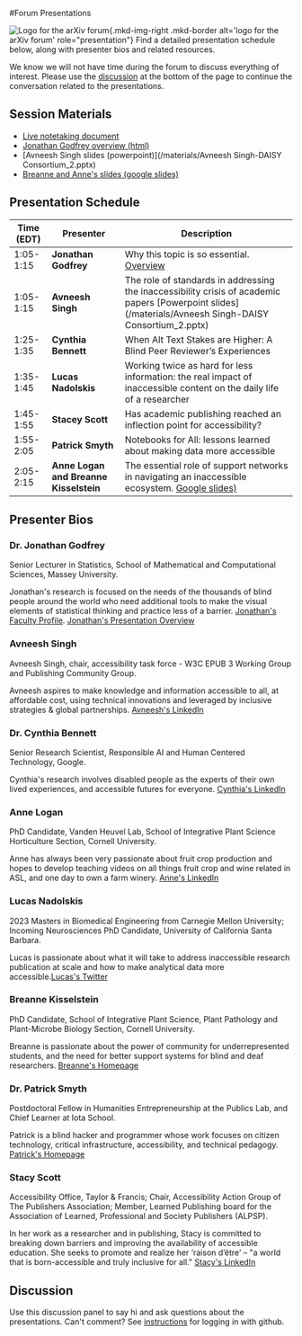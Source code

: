 #Forum Presentations

![Logo for the arXiv forum](../../assets/arxiv-lockup-forum-bgcolor.png){.mkd-img-right .mkd-border alt='logo for the arXiv forum' role="presentation"}
Find a detailed presentation schedule below, along with presenter bios and related resources.

We know we will not have time during the forum to discuss everything of interest. Please use the [discussion](#discussion) at the bottom of the page to continue the conversation related to the presentations.

## Session Materials
- [Live notetaking document](https://docs.google.com/document/d/1J77XDkdzgNTFi3SP7IyGCRTunLHoFontgqaUsRGeMo4/edit?usp=sharing)
- [Jonathan Godfrey overview (html)](/materials/presentation-jg.html)
- [Avneesh Singh slides (powerpoint)](/materials/Avneesh Singh-DAISY Consortium_2.pptx)
- [Breanne and Anne's slides (google slides)](https://docs.google.com/presentation/d/1EYtl6o2SXmDumM1ecnVaC8umPr8Vc6l_xs2R7qjhgrk/edit?usp=sharing)

## Presentation Schedule

| Time (EDT) | Presenter | Description |
| --- | --- | --- |
| 1:05-1:15 | **Jonathan Godfrey** | Why this topic is so essential. [Overview](/materials/presentation-jg.html) |
| 1:05-1:15 | **Avneesh Singh** | The role of standards in addressing the inaccessibility crisis of academic papers [Powerpoint slides](/materials/Avneesh Singh-DAISY Consortium_2.pptx) |
| 1:25-1:35 | **Cynthia Bennett** | When Alt Text Stakes are Higher: A Blind Peer Reviewer’s Experiences |
| 1:35-1:45 | **Lucas Nadolskis** | Working twice as hard for less information: the real impact of inaccessible content on the daily life of a researcher |
| 1:45-1:55 | **Stacey Scott** | Has academic publishing reached an inflection point for accessibility? |
| 1:55-2:05 | **Patrick Smyth** | Notebooks for All: lessons learned about making data more accessible |
| 2:05-2:15 | **Anne Logan and Breanne Kisselstein** | The essential role of support networks in navigating an inaccessible ecosystem. [Google slides)](https://docs.google.com/presentation/d/1EYtl6o2SXmDumM1ecnVaC8umPr8Vc6l_xs2R7qjhgrk/edit?usp=sharing)|

## Presenter Bios

### Dr. Jonathan Godfrey
Senior Lecturer in Statistics, School of Mathematical and Computational Sciences, Massey University.

Jonathan's research is focused on the needs of the thousands of blind people around the world who need additional tools to make the visual elements of statistical thinking and practice less of a barrier. [Jonathan's Faculty Profile](https://www.massey.ac.nz/massey/expertise/profile.cfm?stref=416430). [Jonathan's Presentation Overview](/materials/presentation-jg.html)

### Avneesh Singh
Avneesh Singh, chair, accessibility task force - W3C EPUB 3 Working Group and Publishing Community Group.

Avneesh aspires to make knowledge and information accessible to all, at affordable cost, using technical innovations and leveraged by inclusive strategies & global partnerships. [Avneesh's LinkedIn](https://www.linkedin.com/in/avneesh-singh-01b32316/)

### Dr. Cynthia Bennett
Senior Research Scientist, Responsible AI and Human Centered Technology, Google.

Cynthia's research involves disabled people as the experts of their own lived experiences, and accessible futures for everyone. [Cynthia's LinkedIn](https://www.linkedin.com/in/clb5590/)

### Anne Logan
PhD Candidate, Vanden Heuvel Lab, School of Integrative Plant Science Horticulture Section, Cornell University.

Anne has always been very passionate about fruit crop production and hopes to develop teaching videos on all things fruit crop and wine related in ASL, and one day to own a farm winery. [Anne's LinkedIn](https://www.linkedin.com/in/anne-kearney-logan-9a75b989/)

### Lucas Nadolskis
2023 Masters in Biomedical Engineering from Carnegie Mellon University; Incoming Neurosciences PhD Candidate, University of California Santa Barbara.

Lucas is passionate about what it will take to address inaccessible research publication at scale and how to make analytical data more accessible.[Lucas's Twitter](https://twitter.com/lnadolskis?lang=en)

### Breanne Kisselstein
PhD Candidate, School of Integrative Plant Science, Plant Pathology and Plant-Microbe Biology Section, Cornell University.

Breanne is passionate about the power of community for underrepresented students, and the need for better support systems for blind and deaf researchers. [Breanne's Homepage](https://www.breannekisselstein.com/)

### Dr. Patrick Smyth
Postdoctoral Fellow in Humanities Entrepreneurship at the Publics Lab, and Chief Learner at Iota School.

Patrick is a blind hacker and programmer whose work focuses on citizen technology, critical infrastructure, accessibility, and technical pedagogy. [Patrick's Homepage](https://smythp.com/index.html)

### Stacy Scott
Accessibility Office, Taylor & Francis; Chair, Accessibility Action Group of The Publishers Association; Member, Learned Publishing board for the Association of Learned, Professional and Society Publishers (ALPSP).

In her work as a researcher and in publishing, Stacy is committed to breaking down barriers and improving the availability of accessible education. She seeks to promote and realize her ‘raison d’être’ – "a world that is born-accessible and truly inclusive for all." [Stacy's LinkedIn](https://www.linkedin.com/in/stacy-scott-b7552737/)

## Discussion
Use this discussion panel to say hi and ask questions about the presentations. Can't comment? See [instructions](getting-started.md) for logging in with github.
